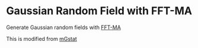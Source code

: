# Gaussian Random Field with FFT-MA

Generate Gaussian random fields with [FFT-MA](https://link.springer.com/article/10.1023/A:1007542406333)

This is modified from [mGstat](https://github.com/cultpenguin/mGstat)




